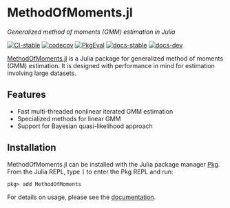 # MethodOfMoments.jl

*Generalized method of moments (GMM) estimation in Julia*

[![CI-stable][CI-stable-img]][CI-stable-url]
[![codecov][codecov-img]][codecov-url]
[![PkgEval][pkgeval-img]][pkgeval-url]
[![docs-stable][docs-stable-img]][docs-stable-url]
[![docs-dev][docs-dev-img]][docs-dev-url]

[CI-stable-img]: https://github.com/junyuan-chen/MethodOfMoments.jl/workflows/CI-stable/badge.svg
[CI-stable-url]: https://github.com/junyuan-chen/MethodOfMoments.jl/actions?query=workflow%3ACI-stable

[codecov-img]: https://codecov.io/gh/junyuan-chen/MethodOfMoments.jl/branch/main/graph/badge.svg
[codecov-url]: https://codecov.io/gh/junyuan-chen/MethodOfMoments.jl

[pkgeval-img]: https://juliaci.github.io/NanosoldierReports/pkgeval_badges/M/MethodOfMoments.svg
[pkgeval-url]: https://juliaci.github.io/NanosoldierReports/pkgeval_badges/M/MethodOfMoments.html

[docs-stable-img]: https://img.shields.io/badge/docs-stable-blue.svg
[docs-stable-url]: https://junyuan-chen.github.io/MethodOfMoments.jl/stable/

[docs-dev-img]: https://img.shields.io/badge/docs-dev-blue.svg
[docs-dev-url]: https://junyuan-chen.github.io/MethodOfMoments.jl/dev/

[MethodOfMoments.jl](https://github.com/junyuan-chen/MethodOfMoments.jl)
is a Julia package for generalized method of moments (GMM) estimation.
It is designed with performance in mind for estimation involving large datasets.

## Features

- Fast multi-threaded nonlinear iterated GMM estimation
- Specialized methods for linear GMM
- Support for Bayesian quasi-likelihood approach

## Installation

MethodOfMoments.jl can be installed with the Julia package manager
[Pkg](https://docs.julialang.org/en/v1/stdlib/Pkg/).
From the Julia REPL, type `]` to enter the Pkg REPL and run:

```
pkg> add MethodOfMoments
```

For details on usage, please see the [documentation][docs-stable-url].
